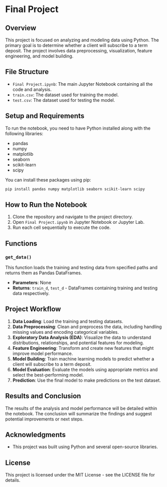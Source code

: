 
# Final Project

## Overview

This project is focused on analyzing and modeling data using Python. The primary goal is to determine whether a client will subscribe to a term deposit. The project involves data preprocessing, visualization, feature engineering, and model building.

## File Structure

- `Final Project.ipynb`: The main Jupyter Notebook containing all the code and analysis.
- `train.csv`: The dataset used for training the model.
- `test.csv`: The dataset used for testing the model.

## Setup and Requirements

To run the notebook, you need to have Python installed along with the following libraries:

- pandas
- numpy
- matplotlib
- seaborn
- scikit-learn
- scipy

You can install these packages using pip:

```bash
pip install pandas numpy matplotlib seaborn scikit-learn scipy
```

## How to Run the Notebook

1. Clone the repository and navigate to the project directory.
2. Open `Final Project.ipynb` in Jupyter Notebook or Jupyter Lab.
3. Run each cell sequentially to execute the code.

## Functions

### `get_data()`

This function loads the training and testing data from specified paths and returns them as Pandas DataFrames.

- **Parameters**: None
- **Returns**: `train_d`, `test_d` - DataFrames containing training and testing data respectively.

## Project Workflow

1. **Data Loading**: Load the training and testing datasets.
2. **Data Preprocessing**: Clean and preprocess the data, including handling missing values and encoding categorical variables.
3. **Exploratory Data Analysis (EDA)**: Visualize the data to understand distributions, relationships, and potential features for modeling.
4. **Feature Engineering**: Transform and create new features that might improve model performance.
5. **Model Building**: Train machine learning models to predict whether a client will subscribe to a term deposit.
6. **Model Evaluation**: Evaluate the models using appropriate metrics and select the best-performing model.
7. **Prediction**: Use the final model to make predictions on the test dataset.

## Results and Conclusion

The results of the analysis and model performance will be detailed within the notebook. The conclusion will summarize the findings and suggest potential improvements or next steps.

## Acknowledgments

- This project was built using Python and several open-source libraries.


## License

This project is licensed under the MIT License - see the LICENSE file for details.
